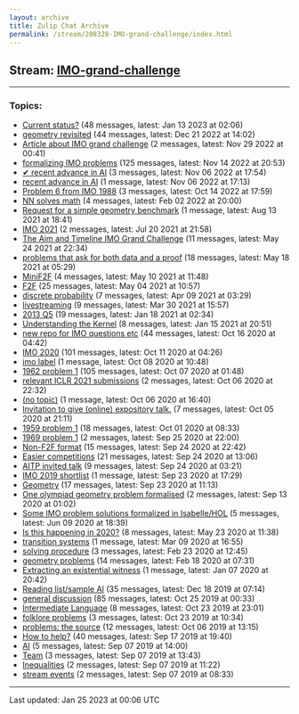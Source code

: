 ```yaml
---
layout: archive
title: Zulip Chat Archive
permalink: /stream/208328-IMO-grand-challenge/index.html
---
```


## Stream: [IMO-grand-challenge](https://leanprover-community.github.io/archive/stream/208328-IMO-grand-challenge/index.html)
---

### Topics:

* [Current status?](topic/Current.20status.3F.html) (48 messages, latest: Jan 13 2023 at 02:06)
* [geometry revisited](topic/geometry.20revisited.html) (44 messages, latest: Dec 21 2022 at 14:02)
* [Article about IMO grand challenge](topic/Article.20about.20IMO.20grand.20challenge.html) (2 messages, latest: Nov 29 2022 at 00:41)
* [formalizing IMO problems](topic/formalizing.20IMO.20problems.html) (125 messages, latest: Nov 14 2022 at 20:53)
* [✔ recent advance in AI](topic/.E2.9C.94.20recent.20advance.20in.20AI.html) (3 messages, latest: Nov 06 2022 at 17:54)
* [recent advance in AI](topic/recent.20advance.20in.20AI.html) (1 message, latest: Nov 06 2022 at 17:13)
* [Problem 6 from IMO 1988](topic/Problem.206.20from.20IMO.201988.html) (3 messages, latest: Oct 14 2022 at 17:59)
* [NN solves math](topic/NN.20solves.20math.html) (4 messages, latest: Feb 02 2022 at 20:00)
* [Request for a simple geometry benchmark](topic/Request.20for.20a.20simple.20geometry.20benchmark.html) (1 message, latest: Aug 13 2021 at 18:41)
* [IMO 2021](topic/IMO.202021.html) (2 messages, latest: Jul 20 2021 at 21:58)
* [The Aim and Timeline IMO Grand Challenge](topic/The.20Aim.20and.20Timeline.20IMO.20Grand.20Challenge.html) (11 messages, latest: May 24 2021 at 22:34)
* [problems that ask for both data and a proof](topic/problems.20that.20ask.20for.20both.20data.20and.20a.20proof.html) (18 messages, latest: May 18 2021 at 05:29)
* [MiniF2F](topic/MiniF2F.html) (4 messages, latest: May 10 2021 at 11:48)
* [F2F](topic/F2F.html) (25 messages, latest: May 04 2021 at 10:57)
* [discrete probability](topic/discrete.20probability.html) (7 messages, latest: Apr 09 2021 at 03:29)
* [livestreaming](topic/livestreaming.html) (9 messages, latest: Mar 30 2021 at 15:57)
* [2013 Q5](topic/2013.20Q5.html) (19 messages, latest: Jan 18 2021 at 02:34)
* [Understanding the Kernel](topic/Understanding.20the.20Kernel.html) (8 messages, latest: Jan 15 2021 at 20:51)
* [new repo for IMO questions etc](topic/new.20repo.20for.20IMO.20questions.20etc.html) (44 messages, latest: Oct 16 2020 at 04:42)
* [IMO 2020](topic/IMO.202020.html) (101 messages, latest: Oct 11 2020 at 04:26)
* [imo label](topic/imo.20label.html) (1 message, latest: Oct 08 2020 at 10:48)
* [1962 problem 1](topic/1962.20problem.201.html) (105 messages, latest: Oct 07 2020 at 01:48)
* [relevant ICLR 2021 submissions](topic/relevant.20ICLR.202021.20submissions.html) (2 messages, latest: Oct 06 2020 at 22:32)
* [(no topic)](topic/(no.20topic).html) (1 message, latest: Oct 06 2020 at 16:40)
* [Invitation to give (online) expository talk.](topic/Invitation.20to.20give.20(online).20expository.20talk.2E.html) (7 messages, latest: Oct 05 2020 at 21:11)
* [1959 problem 1](topic/1959.20problem.201.html) (18 messages, latest: Oct 01 2020 at 08:33)
* [1969 problem 1](topic/1969.20problem.201.html) (2 messages, latest: Sep 25 2020 at 22:00)
* [Non-F2F format](topic/Non-F2F.20format.html) (15 messages, latest: Sep 24 2020 at 22:42)
* [Easier competitions](topic/Easier.20competitions.html) (21 messages, latest: Sep 24 2020 at 13:06)
* [AITP invited talk](topic/AITP.20invited.20talk.html) (9 messages, latest: Sep 24 2020 at 03:21)
* [IMO 2019 shortlist](topic/IMO.202019.20shortlist.html) (1 message, latest: Sep 23 2020 at 17:29)
* [Geometry](topic/Geometry.html) (17 messages, latest: Sep 23 2020 at 11:13)
* [One olympiad geometry problem formalised](topic/One.20olympiad.20geometry.20problem.20formalised.html) (2 messages, latest: Sep 13 2020 at 01:02)
* [Some IMO problem solutions formalized in Isabelle/HOL](topic/Some.20IMO.20problem.20solutions.20formalized.20in.20Isabelle.2FHOL.html) (5 messages, latest: Jun 09 2020 at 18:39)
* [Is this happening in 2020?](topic/Is.20this.20happening.20in.202020.3F.html) (8 messages, latest: May 23 2020 at 11:38)
* [transition systems](topic/transition.20systems.html) (1 message, latest: Mar 09 2020 at 16:55)
* [solving procedure](topic/solving.20procedure.html) (3 messages, latest: Feb 23 2020 at 12:45)
* [geometry problems](topic/geometry.20problems.html) (14 messages, latest: Feb 18 2020 at 07:31)
* [Extracting an existential witness](topic/Extracting.20an.20existential.20witness.html) (1 message, latest: Jan 07 2020 at 20:42)
* [Reading list/sample AI](topic/Reading.20list.2Fsample.20AI.html) (35 messages, latest: Dec 18 2019 at 07:14)
* [general discussion](topic/general.20discussion.html) (85 messages, latest: Oct 25 2019 at 00:33)
* [Intermediate Language](topic/Intermediate.20Language.html) (8 messages, latest: Oct 23 2019 at 23:01)
* [folklore problems](topic/folklore.20problems.html) (3 messages, latest: Oct 23 2019 at 10:34)
* [problems: the source](topic/problems.3A.20the.20source.html) (12 messages, latest: Oct 06 2019 at 13:15)
* [How to help?](topic/How.20to.20help.3F.html) (40 messages, latest: Sep 17 2019 at 19:40)
* [AI](topic/AI.html) (5 messages, latest: Sep 07 2019 at 14:00)
* [Team](topic/Team.html) (3 messages, latest: Sep 07 2019 at 13:43)
* [Inequalities](topic/Inequalities.html) (2 messages, latest: Sep 07 2019 at 11:22)
* [stream events](topic/stream.20events.html) (2 messages, latest: Sep 07 2019 at 08:33)

<hr><p>Last updated: Jan 25 2023 at 00:06 UTC</p>